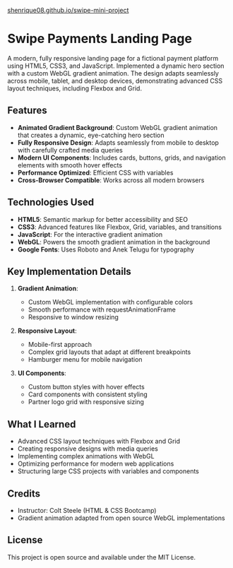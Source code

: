 [shenrique08.github.io/swipe-mini-project](https://shenrique08.github.io/swipe-mini-project/)

# Swipe Payments Landing Page

A modern, fully responsive landing page for a fictional payment platform using HTML5, CSS3, and JavaScript. Implemented a dynamic hero section with a custom WebGL gradient animation. The design adapts seamlessly across mobile, tablet, and desktop devices, demonstrating advanced CSS layout techniques, including Flexbox and Grid.

## Features

- **Animated Gradient Background**: Custom WebGL gradient animation that creates a dynamic, eye-catching hero section
- **Fully Responsive Design**: Adapts seamlessly from mobile to desktop with carefully crafted media queries
- **Modern UI Components**: Includes cards, buttons, grids, and navigation elements with smooth hover effects
- **Performance Optimized**: Efficient CSS with variables
- **Cross-Browser Compatible**: Works across all modern browsers

## Technologies Used

- **HTML5**: Semantic markup for better accessibility and SEO
- **CSS3**: Advanced features like Flexbox, Grid, variables, and transitions
- **JavaScript**: For the interactive gradient animation
- **WebGL**: Powers the smooth gradient animation in the background
- **Google Fonts**: Uses Roboto and Anek Telugu for typography

## Key Implementation Details

1. **Gradient Animation**:
   - Custom WebGL implementation with configurable colors
   - Smooth performance with requestAnimationFrame
   - Responsive to window resizing

2. **Responsive Layout**:
   - Mobile-first approach
   - Complex grid layouts that adapt at different breakpoints
   - Hamburger menu for mobile navigation

3. **UI Components**:
   - Custom button styles with hover effects
   - Card components with consistent styling
   - Partner logo grid with responsive sizing

## What I Learned

- Advanced CSS layout techniques with Flexbox and Grid
- Creating responsive designs with media queries
- Implementing complex animations with WebGL
- Optimizing performance for modern web applications
- Structuring large CSS projects with variables and components

## Credits

- Instructor: Colt Steele (HTML & CSS Bootcamp)
- Gradient animation adapted from open source WebGL implementations

## License

This project is open source and available under the MIT License.
